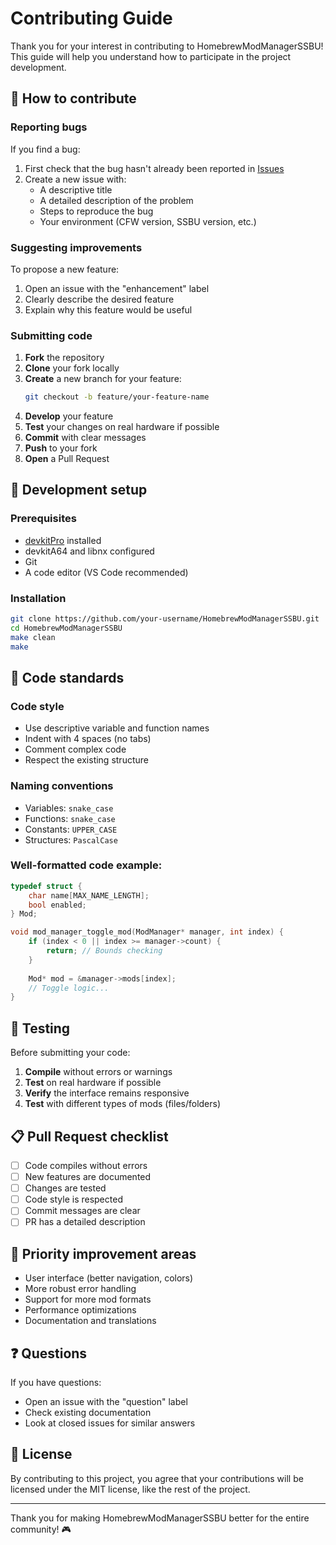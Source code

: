 # Contributing Guide

Thank you for your interest in contributing to HomebrewModManagerSSBU! This guide will help you understand how to participate in the project development.

## 🚀 How to contribute

### Reporting bugs

If you find a bug:
1. First check that the bug hasn't already been reported in [Issues](../../issues)
2. Create a new issue with:
   - A descriptive title
   - A detailed description of the problem
   - Steps to reproduce the bug
   - Your environment (CFW version, SSBU version, etc.)

### Suggesting improvements

To propose a new feature:
1. Open an issue with the "enhancement" label
2. Clearly describe the desired feature
3. Explain why this feature would be useful

### Submitting code

1. **Fork** the repository
2. **Clone** your fork locally
3. **Create** a new branch for your feature:
   ```bash
   git checkout -b feature/your-feature-name
   ```
4. **Develop** your feature
5. **Test** your changes on real hardware if possible
6. **Commit** with clear messages
7. **Push** to your fork
8. **Open** a Pull Request

## 🔧 Development setup

### Prerequisites
- [devkitPro](https://devkitpro.org/wiki/Getting_Started) installed
- devkitA64 and libnx configured
- Git
- A code editor (VS Code recommended)

### Installation
```bash
git clone https://github.com/your-username/HomebrewModManagerSSBU.git
cd HomebrewModManagerSSBU
make clean
make
```

## 📝 Code standards

### Code style
- Use descriptive variable and function names
- Indent with 4 spaces (no tabs)
- Comment complex code
- Respect the existing structure

### Naming conventions
- Variables: `snake_case`
- Functions: `snake_case`
- Constants: `UPPER_CASE`
- Structures: `PascalCase`

### Well-formatted code example:
```c
typedef struct {
    char name[MAX_NAME_LENGTH];
    bool enabled;
} Mod;

void mod_manager_toggle_mod(ModManager* manager, int index) {
    if (index < 0 || index >= manager->count) {
        return; // Bounds checking
    }
    
    Mod* mod = &manager->mods[index];
    // Toggle logic...
}
```

## 🧪 Testing

Before submitting your code:
1. **Compile** without errors or warnings
2. **Test** on real hardware if possible
3. **Verify** the interface remains responsive
4. **Test** with different types of mods (files/folders)

## 📋 Pull Request checklist

- [ ] Code compiles without errors
- [ ] New features are documented
- [ ] Changes are tested
- [ ] Code style is respected
- [ ] Commit messages are clear
- [ ] PR has a detailed description

## 🎯 Priority improvement areas

- User interface (better navigation, colors)
- More robust error handling
- Support for more mod formats
- Performance optimizations
- Documentation and translations

## ❓ Questions

If you have questions:
- Open an issue with the "question" label
- Check existing documentation
- Look at closed issues for similar answers

## 📄 License

By contributing to this project, you agree that your contributions will be licensed under the MIT license, like the rest of the project.

---

Thank you for making HomebrewModManagerSSBU better for the entire community! 🎮